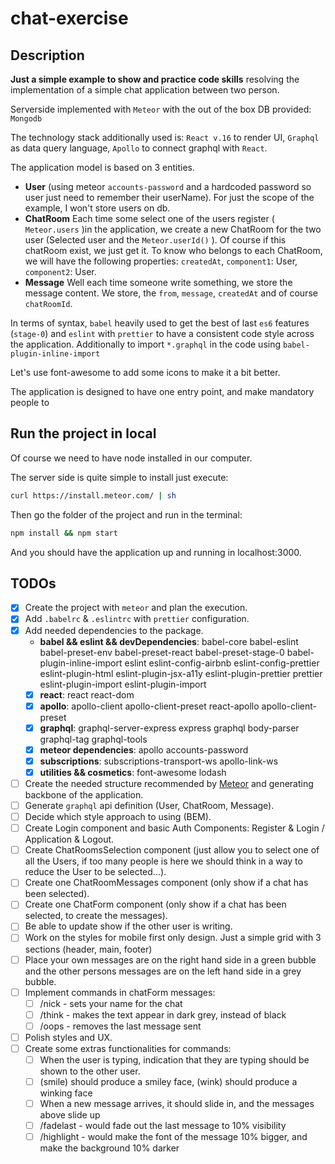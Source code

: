 # chat-exercise

## Description

**Just a simple example to show and practice code skills** resolving the implementation of a simple chat application between two person.

Serverside implemented with `Meteor` with the out of the box DB provided: `Mongodb`

The technology stack additionally used is: `React v.16` to render UI, `Graphql` as data query language, `Apollo` to connect graphql with `React`.

The application model is based on 3 entities.

* **User** (using meteor `accounts-password` and a hardcoded password so user just need to remember their userName). For just the scope of the example, I won't store users on db.
* **ChatRoom** Each time some select one of the users register ( `Meteor.users` )in the application, we create a new ChatRoom for the two user (Selected user and the `Meteor.userId()` ). Of course if this chatRoom exist, we just get it. To know who belongs to each ChatRoom, we will have the following properties: `createdAt`, `component1`: User, `component2`: User.
* **Message** Well each time someone write something, we store the message content. We store, the `from`, `message`, `createdAt` and of course `chatRoomId`.

In terms of syntax, `babel` heavily used to get the best of last `es6` features (`stage-0`) and `eslint` with `prettier` to have a consistent code style across the application. Additionally to import `*.graphql` in the code using `babel-plugin-inline-import`

Let's use font-awesome to add some icons to make it a bit better.

The application is designed to have one entry point, and make mandatory people to

## Run the project in local

Of course we need to have node installed in our computer.

The server side is quite simple to install just execute:

```bash
curl https://install.meteor.com/ | sh
```

Then go the folder of the project and run in the terminal:

```bash
npm install && npm start
```

And you should have the application up and running in localhost:3000.

## TODOs

* [x] Create the project with `meteor` and plan the execution.
* [x] Add `.babelrc` & `.eslintrc` with `prettier` configuration.
* [x] Add needed dependencies to the package.
  * **babel && eslint && devDependencies**: babel-core babel-eslint babel-preset-env babel-preset-react babel-preset-stage-0 babel-plugin-inline-import eslint eslint-config-airbnb eslint-config-prettier eslint-plugin-html eslint-plugin-jsx-a11y eslint-plugin-prettier prettier eslint-plugin-import eslint-plugin-import
  * [x] **react**: react react-dom
  * [x] **apollo**: apollo-client apollo-client-preset react-apollo apollo-client-preset
  * [x] **graphql**: graphql-server-express express graphql body-parser graphql-tag graphql-tools
  * [x] **meteor dependencies**: apollo accounts-password
  * [x] **subscriptions**: subscriptions-transport-ws apollo-link-ws
  * [x] **utilities && cosmetics**: font-awesome lodash
* [ ] Create the needed structure recommended by [Meteor](https://guide.meteor.com/#example-app) and generating backbone of the application.
* [ ] Generate `graphql` api definition (User, ChatRoom, Message).
* [ ] Decide which style approach to using (BEM).
* [ ] Create Login component and basic Auth Components: Register & Login / Application & Logout.
* [ ] Create ChatRoomsSelection component (just allow you to select one of all the Users, if too many people is here we should think in a way to reduce the User to be selected...).
* [ ] Create one ChatRoomMessages component (only show if a chat has been selected).
* [ ] Create one ChatForm component (only show if a chat has been selected, to create the messages).
* [ ] Be able to update show if the other user is writing.
* [ ] Work on the styles for mobile first only design. Just a simple grid with 3 sections (header, main, footer)
* [ ] Place your own messages are on the right hand side in a green bubble and the other persons messages are on the left hand side in a grey bubble.
* [ ] Implement commands in chatForm messages:
  * [ ] /nick <name> - sets your name for the chat
  * [ ] /think <message> - makes the text appear in dark grey, instead of black
  * [ ] /oops - removes the last message sent
* [ ] Polish styles and UX.
* [ ] Create some extras functionalities for commands:
  * [ ] When the user is typing, indication that they are typing should be shown to the other user.
  * [ ] (smile) should produce a smiley face, (wink) should produce a winking face
  * [ ] When a new message arrives, it should slide in, and the messages above slide up
  * [ ] /fadelast - would fade out the last message to 10% visibility
  * [ ] /highlight <message> - would make the font of the message 10% bigger, and make the background 10% darker
